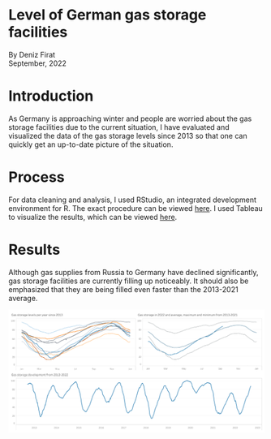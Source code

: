 # Level of German gas storage facilities
By Deniz Firat  
September, 2022

# Introduction
As Germany is approaching winter and people are worried about the gas storage facilities due to the current situation, I have evaluated and visualized the data of the gas storage levels since 2013 so that one can quickly get an up-to-date picture of the situation.

# Process
For data cleaning and analysis, I used RStudio, an integrated development environment for R. The exact procedure can be viewed [here](https://github.com/dfirat/germany-gas-storage/blob/main/germany-gas-storage.md).
I used Tableau to visualize the results, which can be viewed [here](https://public.tableau.com/app/profile/dfirat/viz/LevelofGermangasstoragefacilities/Dashboard1).

# Results
Although gas supplies from Russia to Germany have declined significantly, gas storage facilities are currently filling up noticeably. It should also be emphasized that they are being filled even faster than the 2013-2021 average.

[![Dashboard](Dashboard.png)](https://public.tableau.com/app/profile/dfirat/viz/LevelofGermangasstoragefacilities/Dashboard1)
